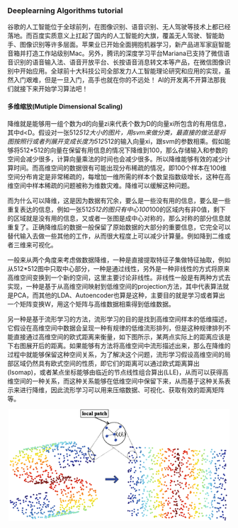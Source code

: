 ### Deeplearning Algorithms tutorial
谷歌的人工智能位于全球前列，在图像识别、语音识别、无人驾驶等技术上都已经落地。而百度实质意义上扛起了国内的人工智能的大旗，覆盖无人驾驶、智能助手、图像识别等许多层面。苹果业已开始全面拥抱机器学习，新产品进军家庭智能音箱并打造工作站级别Mac。另外，腾讯的深度学习平台Mariana已支持了微信语音识别的语音输入法、语音开放平台、长按语音消息转文本等产品，在微信图像识别中开始应用。全球前十大科技公司全部发力人工智能理论研究和应用的实现，虽然入门艰难，但是一旦入门，高手也就在你的不远处！
AI的开发离不开算法那我们就接下来开始学习算法吧！

#### 多维缩放(Mutiple Dimensional Scaling)

降维就是能够用一组个数为d的向量zi来代表个数为D的向量xi所包含的有用信息，其中d<D。假设对一张512*512大小的图片，用svm来做分类，最直接的做法是将图按照行或者列展开变成长度为512*512的输入向量xi，跟svm的参数相乘。假如能够将512*512的向量在保留有用信息的情况下降维到100，那么存储输入和参数的空间会减少很多，计算向量乘法的时间也会减少很多。所以降维能够有效的减少计算时间。而高维空间的数据很有可能出现分布稀疏的情况，即100个样本在100维空间分布肯定是非常稀疏的，每增加一维所需的样本个数呈指数级增长，这种在高维空间中样本稀疏的问题被称为维数灾难。降维可以缓解这种问题。

而为什么可以降维，这是因为数据有冗余，要么是一些没有用的信息，要么是一些重复表达的信息，例如一张512*512的图只有中心100*100的区域内有非0值，剩下的区域就是没有用的信息，又或者一张图是成中心对称的，那么对称的部分信息就重复了。正确降维后的数据一般保留了原始数据的大部分的重要信息，它完全可以替代输入去做一些其他的工作，从而很大程度上可以减少计算量。例如降到二维或者三维来可视化。

一般来从两个角度来考虑做数据降维，一种是直接提取特征子集做特征抽取，例如从512*512图中只取中心部分，一种是通过线性，另外是一种非线性的方式将原来高维空间变换到一个新的空间，这里主要讨论非线性。非线性一般是有两种方式去实现，一种是基于从高维空间映射到低维空间的projection方法，其中代表算法就是PCA，而其他的LDA、Autoencoder也算是这种，主要目的就是学习或者算出一个矩阵变换W，用这个矩阵与高维数据相乘得到低维数据。

另一种是基于流形学习的方法，流形学习的目的是找到高维空间样本的低维描述，它假设在高维空间中数据会呈现一种有规律的低维流形排列，但是这种规律排列不能直接通过高维空间的欧式距离来衡量，如下图所示，某两点实际上的距离应该是下右图展开后的距离。如果能够有方法将高维空间中流形描述出来，那么在降维的过程中就能够保留这种空间关系，为了解决这个问题，流形学习假设高维空间的局部区域仍然具有欧式空间的性质，即它们的距离可以通过欧式距离算出(Isomap)，或者某点坐标能够由临近的节点线性组合算出(LLE)，从而可以获得高维空间的一种关系，而这种关系能够在低维空间中保留下来，从而基于这种关系表示来进行降维，因此流形学习可以用来压缩数据、可视化、获取有效的距离矩阵等。

<p align="center">
<img width="500" align="center" src="../../images/403.jpg" />
</p>
